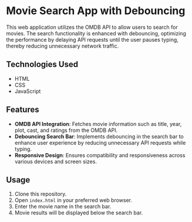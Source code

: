 # Movie Search App with Debouncing

This web application utilizes the OMDB API to allow users to search for movies. The search functionality is enhanced with debouncing, optimizing the performance by delaying API requests until the user pauses typing, thereby reducing unnecessary network traffic.

## Technologies Used
- HTML
- CSS
- JavaScript

## Features
- **OMDB API Integration**: Fetches movie information such as title, year, plot, cast, and ratings from the OMDB API.
- **Debouncing Search Bar**: Implements debouncing in the search bar to enhance user experience by reducing unnecessary API requests while typing.
- **Responsive Design**: Ensures compatibility and responsiveness across various devices and screen sizes.

## Usage
1. Clone this repository.
2. Open `index.html` in your preferred web browser.
3. Enter the movie name in the search bar.
4. Movie results will be displayed below the search bar.